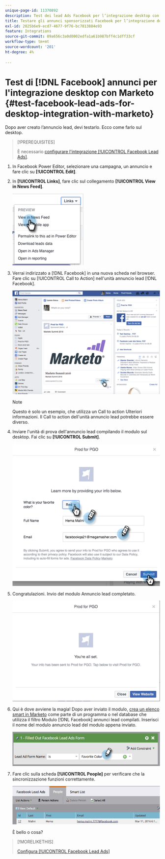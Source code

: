 ```yaml
---
unique-page-id: 11370892
description: Test dei lead Ads Facebook per l’integrazione desktop con Marketo - Documentazione Marketo - Documentazione del prodotto
title: Testare gli annunci sponsorizzati Facebook per l’integrazione desktop con Marketo
exl-id: 2025b6e9-ecd7-4677-9f76-bc7813884e93
feature: Integrations
source-git-commit: 09a656c3a0d0002edfa1a61b987bff4c1dff33cf
workflow-type: tm+mt
source-wordcount: '201'
ht-degree: 4%

---
```


# Test di [!DNL Facebook] annunci per l&#39;integrazione desktop con Marketo {#test-facebook-lead-ads-for-desktop-integration-with-marketo}

Dopo aver creato l’annuncio lead, devi testarlo. Ecco come farlo sul desktop.

>[!PREREQUISITES]
>
>È necessario [configurare l&#39;integrazione [!UICONTROL Facebook Lead Ads]](/help/marketo/product-docs/demand-generation/facebook/set-up-facebook-lead-ads.md).

1. In Facebook Power Editor, selezionare una campagna, un annuncio e fare clic su **[!UICONTROL Edit]**.

1. In **[!UICONTROL Links]**, fare clic sul collegamento **[!UICONTROL View in News Feed]**.

   ![](assets/image2016-5-13-14-3a35-3a36.png)

1. Verrai indirizzato a [!DNL Facebook] in una nuova scheda nel browser. Fare clic su [!UICONTROL Call to Action] nell&#39;unità annuncio lead [!DNL Facebook].

   ![](assets/image2016-5-13-14-3a42-3a45.png)

   >[!NOTE]
   >
   >Questo è solo un esempio, che utilizza un Call to action Ulteriori informazioni. Il Call to action dell&#39;unità annuncio lead potrebbe essere diverso.

1. Inviare l&#39;unità di prova dell&#39;annuncio lead compilando il modulo sul desktop. Fai clic su **[!UICONTROL Submit]**.

   ![](assets/image2016-5-13-14-3a47-3a43.png)

1. Congratulazioni. Invio del modulo Annuncio lead completato.

   ![](assets/image2016-5-13-14-3a52-3a57.png)

1. Qui è dove avviene la magia! Dopo aver inviato il modulo, [crea un elenco smart in Marketo](/help/marketo/product-docs/core-marketo-concepts/smart-lists-and-static-lists/creating-a-smart-list/create-a-smart-list.md) come parte di un programma o nel database che utilizza il filtro Modulo [!DNL Facebook] annunci lead compilati. Inserisci il nome del modulo annuncio lead del modulo appena inviato.

   ![](assets/image2016-3-11-8-3a59-3a34-1.png)

1. Fare clic sulla scheda **[!UICONTROL People]** per verificare che la sincronizzazione funzioni correttamente.

   ![](assets/people.png)

   È bello o cosa?

>[!MORELIKETHIS]
>
>[Configura [!UICONTROL Facebook Lead Ads]](/help/marketo/product-docs/demand-generation/facebook/set-up-facebook-lead-ads.md)
